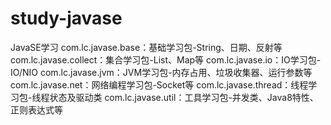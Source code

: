 # study-javase
JavaSE学习
com.lc.javase.base：基础学习包-String、日期、反射等
com.lc.javase.collect：集合学习包-List、Map等
com.lc.javase.io：IO学习包-IO/NIO
com.lc.javase.jvm：JVM学习包-内存占用、垃圾收集器、运行参数等
com.lc.javase.net：网络编程学习包-Socket等
com.lc.javase.thread：线程学习包-线程状态及驱动类
com.lc.javase.util：工具学习包-并发类、Java8特性、正则表达式等
